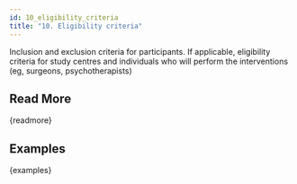 ```yaml
---
id: 10_eligibility_criteria
title: "10. Eligibility criteria"
---
```

Inclusion and exclusion criteria for participants. If applicable, eligibility criteria for study centres and individuals who will perform the interventions (eg, surgeons, psychotherapists)

## Read More

{readmore}

## Examples

{examples}